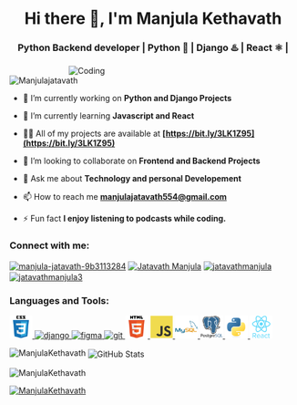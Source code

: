 <h1 align="center">Hi there 👋, I'm Manjula Kethavath</h1>
<h3 align="center"> Python Backend developer | Python 🐍 |  Django ♨️ | React ⚛️ |</h3>
<img align="right" alt="Coding" width="400" src="https://user-images.githubusercontent.com/59734313/157189039-c09b3e38-9f42-42c0-ab54-14f1574190a7.gif">
<p align="left"> <img src="https://komarev.com/ghpvc/?username=ManjulaKethavath&label=Profile%20views&color=0e75b6&style=flat" alt="Manjulajatavath" /> </p>

- 🔭 I’m currently working on **Python and Django Projects**

- 🌱 I’m currently learning **Javascript and React**
  
- 👨‍💻 All of my projects are available at **[https://bit.ly/3LK1Z95](https://bit.ly/3LK1Z95)**

- 👯 I’m looking to collaborate on **Frontend and Backend Projects**

- 💬 Ask me about **Technology and personal Developement**

- 📫 How to reach me **manjulajatavath554@gmail.com**

- ⚡ Fun fact **I enjoy listening to podcasts while coding.**

<h3 align="left">Connect with me:</h3>
<p align="left">
<a href="https://linkedin.com/in/manjula-jatavath-9b3113284" target="blank"><img align="center" src="https://raw.githubusercontent.com/rahuldkjain/github-profile-readme-generator/master/src/images/icons/Social/linked-in-alt.svg" alt="manjula-jatavath-9b3113284" height="30" width="40" /></a>
<a href="https://stackoverflow.com/users/jatavath-manjula" target="blank"><img align="center" src="https://raw.githubusercontent.com/rahuldkjain/github-profile-readme-generator/master/src/images/icons/Social/stack-overflow.svg" alt="Jatavath Manjula" height="30" width="40" /></a>
<a href="https://instagram.com/jatavathmanjula" target="blank"><img align="center" src="https://raw.githubusercontent.com/rahuldkjain/github-profile-readme-generator/master/src/images/icons/Social/instagram.svg" alt="jatavathmanjula" height="30" width="40" /></a>
<a href="https://www.hackerrank.com/jatavathmanjula3" target="blank"><img align="center" src="https://raw.githubusercontent.com/rahuldkjain/github-profile-readme-generator/master/src/images/icons/Social/hackerrank.svg" alt="jatavathmanjula3" height="30" width="40" /></a>
</p>

<h3 align="left">Languages and Tools:</h3>
<p align="left"> <a href="https://www.w3schools.com/css/" target="_blank" rel="noreferrer"> <img src="https://raw.githubusercontent.com/devicons/devicon/master/icons/css3/css3-original-wordmark.svg" alt="css3" width="40" height="40"/> </a> <a href="https://www.djangoproject.com/" target="_blank" rel="noreferrer"> <img src="https://cdn.worldvectorlogo.com/logos/django.svg" alt="django" width="40" height="40"/> </a> <a href="https://www.figma.com/" target="_blank" rel="noreferrer"> <img src="https://www.vectorlogo.zone/logos/figma/figma-icon.svg" alt="figma" width="40" height="40"/> </a> <a href="https://git-scm.com/" target="_blank" rel="noreferrer"> <img src="https://www.vectorlogo.zone/logos/git-scm/git-scm-icon.svg" alt="git" width="40" height="40"/> </a> <a href="https://www.w3.org/html/" target="_blank" rel="noreferrer"> <img src="https://raw.githubusercontent.com/devicons/devicon/master/icons/html5/html5-original-wordmark.svg" alt="html5" width="40" height="40"/> </a> <a href="https://developer.mozilla.org/en-US/docs/Web/JavaScript" target="_blank" rel="noreferrer"> <img src="https://raw.githubusercontent.com/devicons/devicon/master/icons/javascript/javascript-original.svg" alt="javascript" width="40" height="40"/> </a> <a href="https://www.mysql.com/" target="_blank" rel="noreferrer"> <img src="https://raw.githubusercontent.com/devicons/devicon/master/icons/mysql/mysql-original-wordmark.svg" alt="mysql" width="40" height="40"/> </a> <a href="https://www.postgresql.org" target="_blank" rel="noreferrer"> <img src="https://raw.githubusercontent.com/devicons/devicon/master/icons/postgresql/postgresql-original-wordmark.svg" alt="postgresql" width="40" height="40"/> </a> <a href="https://www.python.org" target="_blank" rel="noreferrer"> <img src="https://raw.githubusercontent.com/devicons/devicon/master/icons/python/python-original.svg" alt="python" width="40" height="40"/> </a> <a href="https://reactjs.org/" target="_blank" rel="noreferrer"> <img src="https://raw.githubusercontent.com/devicons/devicon/master/icons/react/react-original-wordmark.svg" alt="react" width="40" height="40"/> </a> </p>


<p><img align="left" src="https://github-readme-stats.vercel.app/api/top-langs?username=ManjulaKethavath&show_icons=true&locale=en&layout=compact" alt="ManjulaKethavath" /></p>


<p>&nbsp;<img align="center" src="https://github-readme-stats.vercel.app/api?username=ManjulaKethavath&show_icons=true&locale=en" alt="GitHub Stats" /></p>


<p><img align="center" src="https://github-readme-streak-stats.herokuapp.com/?user=ManjulaKethavath&" alt="ManjulaKethavath" /></p>

<p align="left"> <a href="https://github.com/ryo-ma/github-profile-trophy"><img src="https://github-profile-trophy.vercel.app/?username=ManjulaKethavath" alt="ManjulaKethavath" /></a> </p>

